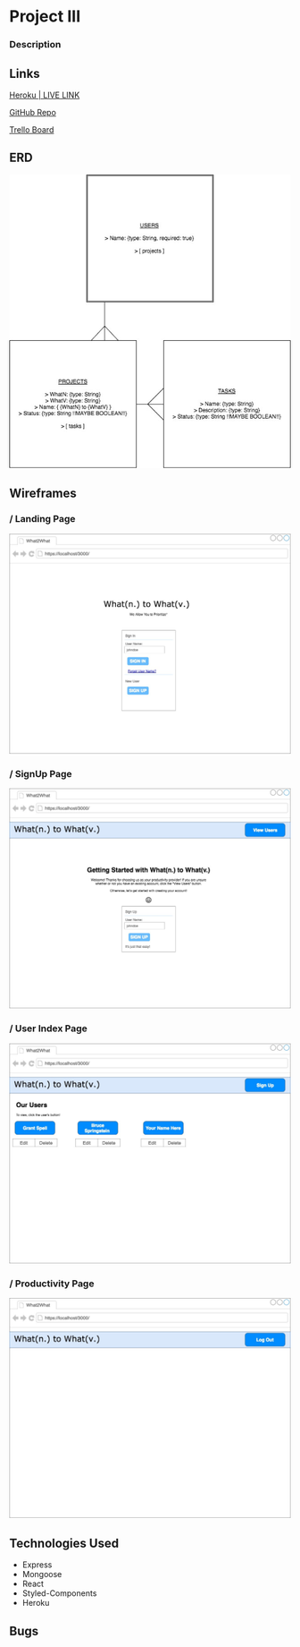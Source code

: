# Project III

### Description

## Links

[Heroku | LIVE LINK ](https://dashboard.heroku.com/apps/project-iii)
<!-- GRANT, DON'T FORGET TO CHANGE THIS LINK IF YOU MAKE A CUSTOM PATH -->

[GitHub Repo](https://github.com/grantspell/project-iii)

[Trello Board](https://trello.com/b/phhJCRlC)

## ERD

![ Data Model ](./ERD/ProjectIII_ERD.jpg)

## Wireframes

### / Landing Page
![ Landing Page ](./wireframes/i:landingPage.jpeg)

### / SignUp Page
![ SignUp Page ](./wireframes/ii:signUpPage.jpeg)

### / User Index Page
![ User Index Page ](./wireframes/iii:userIndexPage.jpeg)

### / Productivity Page
![ Productivity Page ](./wireframes/iv:productivityPage.jpeg)

## Technologies Used

+ Express
+ Mongoose
+ React
+ Styled-Components
+ Heroku

## Bugs
